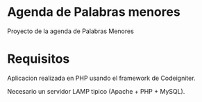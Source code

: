 # Agenda de Palabras menores
Proyecto de la agenda de Palabras Menores


Requisitos
==========
Aplicacion realizada en PHP usando el framework de Codeigniter.

Necesario un servidor LAMP tipico (Apache + PHP + MySQL).
